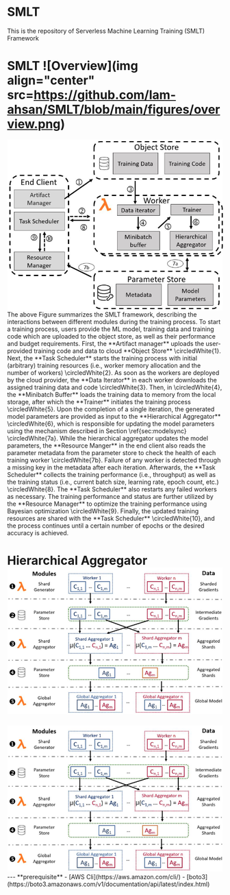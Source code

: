 # SMLT 


This is the repository of Serverless Machine Learning Training (SMLT) Framework

# SMLT ![Overview](img align="center" src=https://github.com/Iam-ahsan/SMLT/blob/main/figures/overview.png)
<img align="center" src=https://github.com/Iam-ahsan/SMLT/blob/main/figures/overview.png>
The above Figure summarizes the SMLT framework, describing the interactions between different modules during the training process. To start a training process, users provide the ML model, training data and training code which are uploaded to the object store, as well as their performance and budget requirements. First, the **Artifact manager** uploads the user-provided training code and data to cloud **Object Store** \circledWhite{1}. Next, the **Task Scheduler** starts the training process with initial (arbitrary) training resources (i.e., worker memory allocation and the number of workers) \circledWhite{2}. As soon as the workers are deployed by the cloud provider, the **Data Iterator** in each worker  downloads the assigned training data and code \circledWhite{3}. Then, in \circledWhite{4}, the **Minibatch Buffer** loads the training data to memory from the local storage, after which the **Trainer** initiates the  training process \circledWhite{5}. Upon the completion of a single iteration,  the generated model parameters are provided as input to the **Hierarchical Aggregator** \circledWhite{6}, which is responsible for updating the model parameters using the mechanism described in Section \ref{sec:modelsync} \circledWhite{7a}. While the hierarchical aggregator updates the model parameters, the **Resource Manger** in the end client also reads the parameter metadata from the parameter store to check the health of each training worker \circledWhite{7b}. Failure of any worker is detected through a missing key in the metadata after each iteration. Afterwards, the **Task Scheduler** collects the training performance (i.e., throughput) as well as the training status (i.e., current batch size, learning rate, epoch count, etc.) \circledWhite{8}. The **Task Scheduler** also restarts any failed workers as necessary. The training performance and status are further utilized by the **Resource Manager** to optimize the training performance using Bayesian optimization \circledWhite{9}. Finally, the updated training resources are shared with the **Task Scheduler** \circledWhite{10}, and the process continues until a certain number of epochs or the desired accuracy is achieved.

# Hierarchical Aggregator ![Hierarchical Aggregator](https://github.com/Iam-ahsan/SMLT/blob/main/figures/Shard%20Aggregator.png)
<img aligh=center src=https://github.com/Iam-ahsan/SMLT/blob/main/figures/Shard%20Aggregator.png>
---
**prerequisite**
- [AWS  Cli](https://aws.amazon.com/cli/)
- [boto3](https://boto3.amazonaws.com/v1/documentation/api/latest/index.html)
